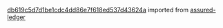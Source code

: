 [db619c5d7d1be1cdc4dd86e7f618ed537d43624a](https://github.com/insolar/assured-ledger/commit/db619c5d7d1be1cdc4dd86e7f618ed537d43624a) imported from [assured-ledger](https://github.com/insolar/assured-ledger)
